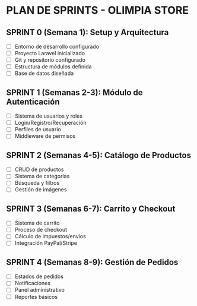 # PLAN DE SPRINTS - OLIMPIA STORE

## SPRINT 0 (Semana 1): Setup y Arquitectura
- [ ] Entorno de desarrollo configurado
- [ ] Proyecto Laravel inicializado
- [ ] Git y repositorio configurado
- [ ] Estructura de módulos definida
- [ ] Base de datos diseñada

## SPRINT 1 (Semanas 2-3): Módulo de Autenticación
- [ ] Sistema de usuarios y roles
- [ ] Login/Registro/Recuperación
- [ ] Perfiles de usuario
- [ ] Middleware de permisos

## SPRINT 2 (Semanas 4-5): Catálogo de Productos
- [ ] CRUD de productos
- [ ] Sistema de categorías
- [ ] Búsqueda y filtros
- [ ] Gestión de imágenes

## SPRINT 3 (Semanas 6-7): Carrito y Checkout
- [ ] Sistema de carrito
- [ ] Proceso de checkout
- [ ] Cálculo de impuestos/envíos
- [ ] Integración PayPal/Stripe

## SPRINT 4 (Semanas 8-9): Gestión de Pedidos
- [ ] Estados de pedidos
- [ ] Notificaciones
- [ ] Panel administrativo
- [ ] Reportes básicos